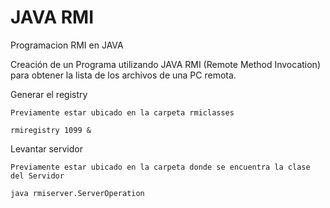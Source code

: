 # JAVA RMI

Programacion RMI en JAVA

Creación de un Programa utilizando JAVA RMI (Remote Method Invocation) para obtener la lista de los archivos de una PC remota.

Generar el registry

```
Previamente estar ubicado en la carpeta rmiclasses

rmiregistry 1099 &
```

Levantar servidor
```
Previamente estar ubicado en la carpeta donde se encuentra la clase del Servidor

java rmiserver.ServerOperation
```